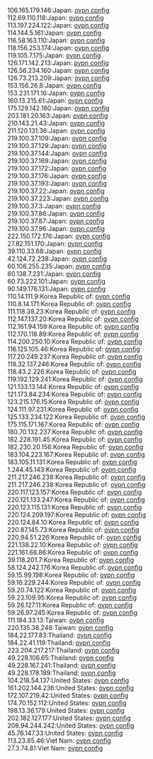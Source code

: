 106.165.179.146:Japan: [ovpn config](vpn/106_165_179_146.ovpn)  
112.69.110.118:Japan: [ovpn config](vpn/112_69_110_118.ovpn)  
113.197.224.122:Japan: [ovpn config](vpn/113_197_224_122.ovpn)  
114.144.5.161:Japan: [ovpn config](vpn/114_144_5_161.ovpn)  
116.58.163.110:Japan: [ovpn config](vpn/116_58_163_110.ovpn)  
118.156.253.174:Japan: [ovpn config](vpn/118_156_253_174.ovpn)  
119.105.7.175:Japan: [ovpn config](vpn/119_105_7_175.ovpn)  
126.171.142.213:Japan: [ovpn config](vpn/126_171_142_213.ovpn)  
126.56.234.160:Japan: [ovpn config](vpn/126_56_234_160.ovpn)  
126.73.213.209:Japan: [ovpn config](vpn/126_73_213_209.ovpn)  
153.156.26.8:Japan: [ovpn config](vpn/153_156_26_8.ovpn)  
153.231.171.16:Japan: [ovpn config](vpn/153_231_171_16.ovpn)  
160.13.215.61:Japan: [ovpn config](vpn/160_13_215_61.ovpn)  
175.129.142.180:Japan: [ovpn config](vpn/175_129_142_180.ovpn)  
203.181.20.163:Japan: [ovpn config](vpn/203_181_20_163.ovpn)  
210.143.21.43:Japan: [ovpn config](vpn/210_143_21_43.ovpn)  
211.120.131.36:Japan: [ovpn config](vpn/211_120_131_36.ovpn)  
219.100.37.109:Japan: [ovpn config](vpn/219_100_37_109.ovpn)  
219.100.37.129:Japan: [ovpn config](vpn/219_100_37_129.ovpn)  
219.100.37.144:Japan: [ovpn config](vpn/219_100_37_144.ovpn)  
219.100.37.169:Japan: [ovpn config](vpn/219_100_37_169.ovpn)  
219.100.37.172:Japan: [ovpn config](vpn/219_100_37_172.ovpn)  
219.100.37.176:Japan: [ovpn config](vpn/219_100_37_176.ovpn)  
219.100.37.193:Japan: [ovpn config](vpn/219_100_37_193.ovpn)  
219.100.37.22:Japan: [ovpn config](vpn/219_100_37_22.ovpn)  
219.100.37.223:Japan: [ovpn config](vpn/219_100_37_223.ovpn)  
219.100.37.3:Japan: [ovpn config](vpn/219_100_37_3.ovpn)  
219.100.37.86:Japan: [ovpn config](vpn/219_100_37_86.ovpn)  
219.100.37.87:Japan: [ovpn config](vpn/219_100_37_87.ovpn)  
219.100.37.96:Japan: [ovpn config](vpn/219_100_37_96.ovpn)  
222.150.172.176:Japan: [ovpn config](vpn/222_150_172_176.ovpn)  
27.82.151.170:Japan: [ovpn config](vpn/27_82_151_170.ovpn)  
39.110.33.68:Japan: [ovpn config](vpn/39_110_33_68.ovpn)  
42.124.72.238:Japan: [ovpn config](vpn/42_124_72_238.ovpn)  
60.108.255.235:Japan: [ovpn config](vpn/60_108_255_235.ovpn)  
60.138.7.231:Japan: [ovpn config](vpn/60_138_7_231.ovpn)  
60.73.222.101:Japan: [ovpn config](vpn/60_73_222_101.ovpn)  
90.149.176.131:Japan: [ovpn config](vpn/90_149_176_131.ovpn)  
110.14.111.9:Korea Republic of: [ovpn config](vpn/110_14_111_9.ovpn)  
110.8.14.171:Korea Republic of: [ovpn config](vpn/110_8_14_171.ovpn)  
111.118.39.23:Korea Republic of: [ovpn config](vpn/111_118_39_23.ovpn)  
112.147.137.20:Korea Republic of: [ovpn config](vpn/112_147_137_20.ovpn)  
112.161.94.159:Korea Republic of: [ovpn config](vpn/112_161_94_159.ovpn)  
112.170.118.89:Korea Republic of: [ovpn config](vpn/112_170_118_89.ovpn)  
114.200.250.10:Korea Republic of: [ovpn config](vpn/114_200_250_10.ovpn)  
116.125.105.46:Korea Republic of: [ovpn config](vpn/116_125_105_46.ovpn)  
117.20.249.237:Korea Republic of: [ovpn config](vpn/117_20_249_237.ovpn)  
118.32.137.246:Korea Republic of: [ovpn config](vpn/118_32_137_246.ovpn)  
118.43.2.226:Korea Republic of: [ovpn config](vpn/118_43_2_226.ovpn)  
119.192.129.241:Korea Republic of: [ovpn config](vpn/119_192_129_241.ovpn)  
121.133.13.144:Korea Republic of: [ovpn config](vpn/121_133_13_144.ovpn)  
121.173.84.234:Korea Republic of: [ovpn config](vpn/121_173_84_234.ovpn)  
123.215.176.15:Korea Republic of: [ovpn config](vpn/123_215_176_15.ovpn)  
124.111.97.231:Korea Republic of: [ovpn config](vpn/124_111_97_231.ovpn)  
125.133.234.122:Korea Republic of: [ovpn config](vpn/125_133_234_122.ovpn)  
175.115.171.167:Korea Republic of: [ovpn config](vpn/175_115_171_167.ovpn)  
180.70.132.237:Korea Republic of: [ovpn config](vpn/180_70_132_237.ovpn)  
182.228.191.45:Korea Republic of: [ovpn config](vpn/182_228_191_45.ovpn)  
182.230.20.156:Korea Republic of: [ovpn config](vpn/182_230_20_156.ovpn)  
183.104.223.167:Korea Republic of: [ovpn config](vpn/183_104_223_167.ovpn)  
183.105.11.131:Korea Republic of: [ovpn config](vpn/183_105_11_131.ovpn)  
1.244.45.143:Korea Republic of: [ovpn config](vpn/1_244_45_143.ovpn)  
211.217.246.238:Korea Republic of: [ovpn config](vpn/211_217_246_238.ovpn)  
211.217.246.238:Korea Republic of: [ovpn config](vpn/211_217_246_238.ovpn)  
220.117.123.157:Korea Republic of: [ovpn config](vpn/220_117_123_157.ovpn)  
220.121.133.247:Korea Republic of: [ovpn config](vpn/220_121_133_247.ovpn)  
220.123.115.131:Korea Republic of: [ovpn config](vpn/220_123_115_131.ovpn)  
220.124.209.197:Korea Republic of: [ovpn config](vpn/220_124_209_197.ovpn)  
220.124.84.10:Korea Republic of: [ovpn config](vpn/220_124_84_10.ovpn)  
220.87.145.73:Korea Republic of: [ovpn config](vpn/220_87_145_73.ovpn)  
220.94.51.226:Korea Republic of: [ovpn config](vpn/220_94_51_226.ovpn)  
221.138.22.10:Korea Republic of: [ovpn config](vpn/221_138_22_10.ovpn)  
221.161.68.86:Korea Republic of: [ovpn config](vpn/221_161_68_86.ovpn)  
39.118.201.7:Korea Republic of: [ovpn config](vpn/39_118_201_7.ovpn)  
58.124.242.176:Korea Republic of: [ovpn config](vpn/58_124_242_176.ovpn)  
59.15.99.198:Korea Republic of: [ovpn config](vpn/59_15_99_198.ovpn)  
59.16.229.244:Korea Republic of: [ovpn config](vpn/59_16_229_244.ovpn)  
59.20.74.122:Korea Republic of: [ovpn config](vpn/59_20_74_122.ovpn)  
59.23.109.95:Korea Republic of: [ovpn config](vpn/59_23_109_95.ovpn)  
59.26.127.11:Korea Republic of: [ovpn config](vpn/59_26_127_11.ovpn)  
59.26.97.245:Korea Republic of: [ovpn config](vpn/59_26_97_245.ovpn)  
111.184.33.13:Taiwan: [ovpn config](vpn/111_184_33_13.ovpn)  
220.135.38.248:Taiwan: [ovpn config](vpn/220_135_38_248.ovpn)  
184.22.177.83:Thailand: [ovpn config](vpn/184_22_177_83.ovpn)  
184.22.41.119:Thailand: [ovpn config](vpn/184_22_41_119.ovpn)  
223.204.217.217:Thailand: [ovpn config](vpn/223_204_217_217.ovpn)  
49.228.106.65:Thailand: [ovpn config](vpn/49_228_106_65.ovpn)  
49.228.167.241:Thailand: [ovpn config](vpn/49_228_167_241.ovpn)  
49.228.178.189:Thailand: [ovpn config](vpn/49_228_178_189.ovpn)  
104.218.54.137:United States: [ovpn config](vpn/104_218_54_137.ovpn)  
161.202.144.236:United States: [ovpn config](vpn/161_202_144_236.ovpn)  
172.107.219.42:United States: [ovpn config](vpn/172_107_219_42.ovpn)  
174.70.152.112:United States: [ovpn config](vpn/174_70_152_112.ovpn)  
198.13.36.179:United States: [ovpn config](vpn/198_13_36_179.ovpn)  
202.182.127.177:United States: [ovpn config](vpn/202_182_127_177.ovpn)  
208.94.244.242:United States: [ovpn config](vpn/208_94_244_242.ovpn)  
45.76.147.33:United States: [ovpn config](vpn/45_76_147_33.ovpn)  
113.23.85.46:Viet Nam: [ovpn config](vpn/113_23_85_46.ovpn)  
27.3.74.81:Viet Nam: [ovpn config](vpn/27_3_74_81.ovpn)  
